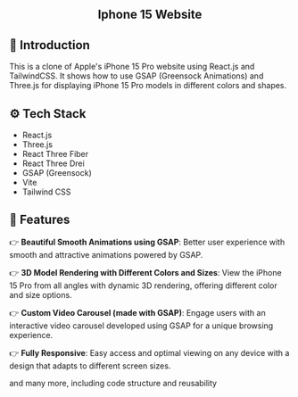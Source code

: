  <h2 align="center">Iphone 15 Website</h2>


 ## <a name="introduction">🤖 Introduction</a>

This is a clone of Apple's iPhone 15 Pro website using React.js and TailwindCSS. It shows how to use GSAP (Greensock Animations) and Three.js for displaying iPhone 15 Pro models in different colors and shapes.

## <a name="tech-stack">⚙️ Tech Stack</a>

- React.js
- Three.js
- React Three Fiber
- React Three Drei
- GSAP (Greensock)
- Vite
- Tailwind CSS

## <a name="features">🔋 Features</a>

👉 **Beautiful Smooth Animations using GSAP**: Better user experience with smooth and attractive animations powered by GSAP.

👉 **3D Model Rendering with Different Colors and Sizes**: View the iPhone 15 Pro from all angles with dynamic 3D rendering, offering different color and size options.

👉 **Custom Video Carousel (made with GSAP)**: Engage users with an interactive video carousel developed using GSAP for a unique browsing experience.

👉 **Fully Responsive**: Easy access and optimal viewing on any device with a design that adapts to different screen sizes.

and many more, including code structure and reusability
